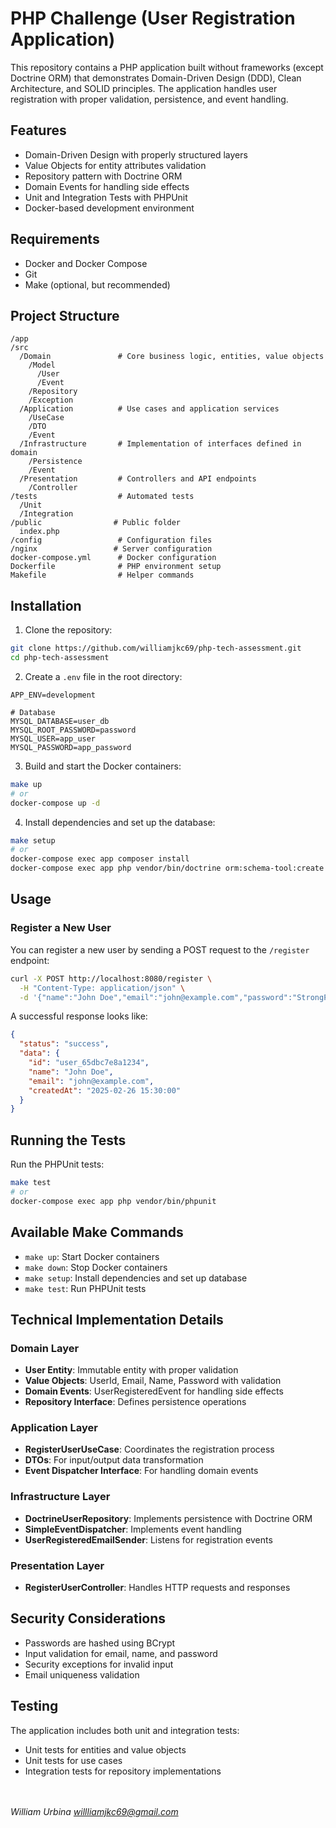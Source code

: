 # PHP Challenge (User Registration Application)

This repository contains a PHP application built without frameworks (except Doctrine ORM) that demonstrates Domain-Driven Design (DDD), Clean Architecture, and SOLID principles. The application handles user registration with proper validation, persistence, and event handling.

## Features

- Domain-Driven Design with properly structured layers
- Value Objects for entity attributes validation
- Repository pattern with Doctrine ORM
- Domain Events for handling side effects
- Unit and Integration Tests with PHPUnit
- Docker-based development environment

## Requirements

- Docker and Docker Compose
- Git
- Make (optional, but recommended)

## Project Structure

```
/app
/src
  /Domain               # Core business logic, entities, value objects
    /Model
      /User
      /Event
    /Repository
    /Exception
  /Application          # Use cases and application services
    /UseCase
    /DTO
    /Event
  /Infrastructure       # Implementation of interfaces defined in domain
    /Persistence
    /Event
  /Presentation         # Controllers and API endpoints
    /Controller
/tests                  # Automated tests
  /Unit
  /Integration
/public                # Public folder
  index.php
/config                 # Configuration files
/nginx                 # Server configuration
docker-compose.yml      # Docker configuration
Dockerfile              # PHP environment setup
Makefile                # Helper commands
```

## Installation

1. Clone the repository:

```bash
git clone https://github.com/williamjkc69/php-tech-assessment.git
cd php-tech-assessment
```

2. Create a `.env` file in the root directory:

```
APP_ENV=development

# Database
MYSQL_DATABASE=user_db
MYSQL_ROOT_PASSWORD=password
MYSQL_USER=app_user
MYSQL_PASSWORD=app_password
```

3. Build and start the Docker containers:

```bash
make up
# or
docker-compose up -d
```

4. Install dependencies and set up the database:

```bash
make setup
# or
docker-compose exec app composer install
docker-compose exec app php vendor/bin/doctrine orm:schema-tool:create
```

## Usage

### Register a New User

You can register a new user by sending a POST request to the `/register` endpoint:

```bash
curl -X POST http://localhost:8080/register \
  -H "Content-Type: application/json" \
  -d '{"name":"John Doe","email":"john@example.com","password":"StrongP@ss1"}'
```

A successful response looks like:

```json
{
  "status": "success",
  "data": {
    "id": "user_65dbc7e8a1234",
    "name": "John Doe",
    "email": "john@example.com",
    "createdAt": "2025-02-26 15:30:00"
  }
}
```

## Running the Tests

Run the PHPUnit tests:

```bash
make test
# or
docker-compose exec app php vendor/bin/phpunit
```

## Available Make Commands

- `make up`: Start Docker containers
- `make down`: Stop Docker containers
- `make setup`: Install dependencies and set up database
- `make test`: Run PHPUnit tests

## Technical Implementation Details

### Domain Layer

- **User Entity**: Immutable entity with proper validation
- **Value Objects**: UserId, Email, Name, Password with validation
- **Domain Events**: UserRegisteredEvent for handling side effects
- **Repository Interface**: Defines persistence operations

### Application Layer

- **RegisterUserUseCase**: Coordinates the registration process
- **DTOs**: For input/output data transformation
- **Event Dispatcher Interface**: For handling domain events

### Infrastructure Layer

- **DoctrineUserRepository**: Implements persistence with Doctrine ORM
- **SimpleEventDispatcher**: Implements event handling
- **UserRegisteredEmailSender**: Listens for registration events

### Presentation Layer

- **RegisterUserController**: Handles HTTP requests and responses

## Security Considerations

- Passwords are hashed using BCrypt
- Input validation for email, name, and password
- Security exceptions for invalid input
- Email uniqueness validation

## Testing

The application includes both unit and integration tests:

- Unit tests for entities and value objects
- Unit tests for use cases
- Integration tests for repository implementations

\
\
*William Urbina*
*willliamjkc69@gmail.com*